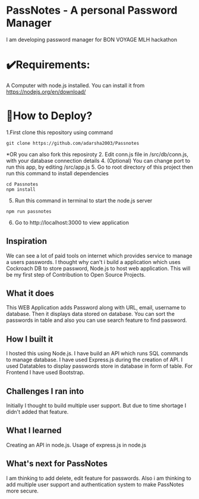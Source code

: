 # PassNotes - A personal Password Manager
I am developing password manager for BON VOYAGE MLH hackathon

# ✔️Requirements:

A Computer with node.js installed. You can install it from https://nodejs.org/en/download/

# 🤔How to Deploy?
1.First clone this repository using command
```
git clone https://github.com/adarsha2003/Passnotes
```
*OR you can also fork this reposiroty
2. Edit conn.js file in /src/db/conn.js, with your database connection details
4. (Optional) You can change port to run this app, by editing /src/app.js
5. Go to root directory of this project then run this command to install dependencies
```
cd Passnotes
npm install
```
5. Run this command in terminal to start the node.js server
```
npm run passnotes
```
6. Go to http://localhost:3000 to view application
## Inspiration
We can see a lot of paid tools on internet which provides service to manage a users passwords. I thought why can't i build a application which uses Cockroach DB to store password, Node.js to host web application. This will be my first step of Contribution to Open Source Projects.
## What it does
This WEB Application adds Password along with URL, email, username to database. Then it displays data stored on database. You can sort the passwords in table and also you can use search feature to find password.
## How I built it
I hosted this using Node.js. I have build an API which runs SQL commands to manage database. I have used Express.js during the creation of API. I used Datatables to display passwords store in database in form of table. For Frontend I have used Bootstrap.
## Challenges I ran into
Initially I thought to build multiple user support. But due to time shortage I didn't added that feature.
## What I learned
Creating an API in node.js. Usage of express.js in node.js
## What's next for PassNotes
I am thinking to add delete, edit feature for passwords. Also i am thinking to add multiple user support and authentication system to make PassNotes more secure. 
